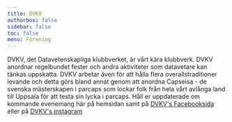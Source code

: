 ```yaml
---
title: DVKV
authorbox: false
sidebar: false
toc: false
menu: Förening
---
```


DVKV, det Datavetenskapliga klubbverket, är vårt kära klubbverk. DVKV anordnar regelbundet fester och andra aktiviteter som datavetare kan tänkas uppskatta. DVKV arbetar även för att hålla flera overallstraditioner levande och detta görs bland annat genom att anordna Capseisa - de svenska mästerskapen i parcaps som lockar folk från hela vårt avlånga land till Uppsala för att testa sin lycka i parcaps. Håll er uppdaterade om kommande evenemang här på hemsidan samt på [DVKV's Facebooksida](https://www.facebook.com/DatavetenskapligaKV) eller på [DVKV's instagram](https://www.instagram.com/dvkv_uppsala?utm_source=ig_web_button_share_sheet&igsh=ZDNlZDc0MzIxNw==)
